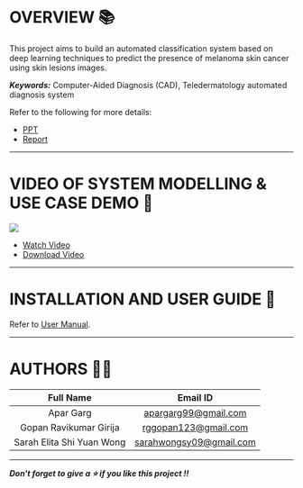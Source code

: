 # OVERVIEW 📚
This project aims to build an automated classification system based on deep learning techniques to predict the presence of melanoma skin cancer using skin lesions images.

***Keywords:*** Computer-Aided Diagnosis (CAD), Teledermatology automated diagnosis system


Refer to the following for more details:
* [PPT](https://github.com/AparGarg99/Melanoma-Detection-System/blob/master/PPT/Group10_final_presentation_slide.pptx)
* [Report](https://github.com/AparGarg99/Melanoma-Detection-System/blob/master/ProjectReport/PRS%20Project%20Report.pdf)

---

# VIDEO OF SYSTEM MODELLING & USE CASE DEMO 🎥
![](https://github.com/AparGarg99/Melanoma-Detection-System/blob/master/Miscellaneous/demo1.gif)

* [Watch Video](https://youtu.be/F2eYhIod67w)
* [Download Video](https://drive.google.com/file/d/1gjODAerD43rK0XKbktIMOsB-dzqhDRBY/view?usp=sharing)

---

# INSTALLATION AND USER GUIDE 🔌

Refer to [User Manual](https://github.com/AparGarg99/Melanoma-Detection-System/blob/master/ProjectReport/User_Manual.pdf).

---

# AUTHORS 👨‍💻

| Full Name | Email ID |
| :---------------:| :-----:|
| Apar Garg    | apargarg99@gmail.com |
| Gopan Ravikumar Girija  | rggopan123@gmail.com |
| Sarah Elita Shi Yuan Wong | sarahwongsy09@gmail.com |

---

***Don't forget to give a ⭐ if you like this project !!***
